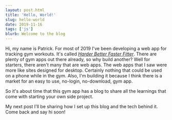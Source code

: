 ```yaml
---
layout: post.html
title: 'Hello, World!'
slug: hello-world
date: 2019-11-16
tags: ['js']
blurb: Welcome to the blog
---
```


Hi, my name is Patrick. For most of 2019 I've been developing a web app for tracking gym workouts. It's called [_Harder Better Faster Fitter_](https://harderbetterfasterfitter.com). There are plenty of gym apps out there already, so why build another? Well for starters, there aren't many that are web apps. The web apps that I saw were more like sites designed for desktop. Certainly nothing that could be used on a phone while in the gym. Also, I'm building it because I think there is a market for an easy to use, no-login, no-download, gym app.

So it's about time that this gym app has a blog to share all the learnings that come with starting your own side project.

My next post I'll be sharing how I set up this blog and the tech behind it. Come back and say hi soon!
